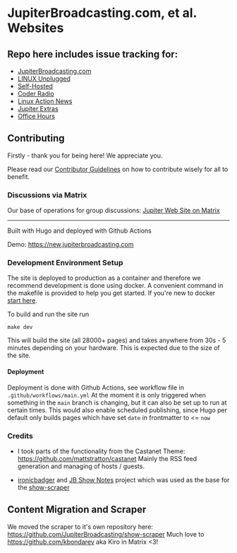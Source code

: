 # JupiterBroadcasting.com, et al. Websites

## Repo here includes issue tracking for:
  * [JupiterBroadcasting.com](https://jupiterbroadcasting.com)
  * [LINUX Unplugged](https://linuxunplugged.com/)
  * [Self-Hosted](https://selfhosted.show/)
  * [Coder Radio](https://coder.show/)
  * [Linux Action News](https://linuxactionnews.com/)
  * [Jupiter Extras](https://extras.show/)
  * [Office Hours](https://www.officehours.hair/)

## Contributing
Firstly - thank you for being here! We appreciate you.

Please read our [Contributor Guidelines](https://github.com/JupiterBroadcasting/jupiterbroadcasting.com/blob/main/CONTRIBUTING.md) on how to contribute wisely for all to benefit.

### Discussions via Matrix

Our base of operations for group discussions: [Jupiter Web Site on Matrix](https://matrix.to/#/#jupiterweb:jupiterbroadcasting.com)

---

Built with Hugo and deployed with Github Actions

Demo: https://new.jupiterbroadcasting.com

### Development Environment Setup

The site is deployed to production as a container and therefore we recommend development is done using docker. A convenient command in the makefile is provided to help you get started. If you're new to docker [start here](https://docs.docker.com/get-docker/).

To build and run the site run

    make dev

This will build the site (all 28000+ pages) and takes anywhere from 30s - 5 minutes depending on your hardware. This is expected due to the size of the site.

#### Deployment

Deployment is done with Github Actions, see workflow file in `.github/workflows/main.yml`
At the moment it is only triggered when something in the `main` branch is changing, but it can also be set up to run at certain times.
This would also enable scheduled publishing, since Hugo per default only builds pages which have set `date` in frontmatter to <= `now`

### Credits

- I took parts of the functionality from the Castanet Theme: https://github.com/mattstratton/castanet
Mainly the RSS feed generation and managing of hosts / guests.

- [ironicbadger](https://github.com/ironicbadger) and [JB Show Notes](https://github.com/selfhostedshow/show-notes) project which was used as the base for the [show-scraper](https://github.com/JupiterBroadcasting/show-scraper)

## Content Migration and Scraper

We moved the scraper to it's own repository here: https://github.com/JupiterBroadcasting/show-scraper
Much love to https://github.com/kbondarev aka Kiro in Matrix <3!
